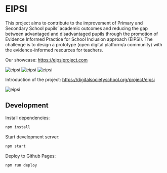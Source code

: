 # EIPSI

This project aims to contribute to the improvement of Primary and Secondary School pupils’ academic outcomes and reducing the gap between advantaged and disadvantaged pupils through the promotion of Evidence Informed Practice for School Inclusion approach (EIPSI). The challenge is to design a prototype (open digital platform/a community) with the evidence-informed resources for teachers. 

Our showcase: https://eipsiproject.com

![eipsi](tell_us_more.png)
![eipsi](day_1_card_1.png)
![eipsi](day_2_card_1.png)

Introduction of the project: https://digitalsocietyschool.org/project/eipsi

![eipsi](eipsi.png)

## Development

Install dependencies:

```sh
npm install
```

Start development server:

```sh
npm start
```

Deploy to Github Pages:

```sh
npm run deploy
```

